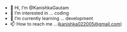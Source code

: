- 👋 Hi, I’m @KanishkaGautam
- 👀 I’m interested in ... coding
- 🌱 I’m currently learning ... development
- 📫 How to reach me ...(kanishka022005@gmail.com)

<!---
KanishkaGautam/KanishkaGautam is a ✨ special ✨ repository because its `README.md` (this file) appears on your GitHub profile.
You can click the Preview link to take a look at your changes.
--->
